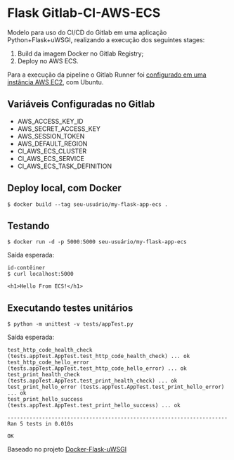 # Flask Gitlab-CI-AWS-ECS

Modelo para uso do CI/CD do Gitlab em uma aplicação Python+Flask+uWSGI, realizando a execução dos seguintes stages:

1. Build da imagem Docker no Gitlab Registry;
2. Deploy no AWS ECS.

Para a execução da pipeline o Gitlab Runner foi [configurado em uma instância AWS EC2](https://docs.gitlab.com/runner/install/linux-repository.html), com Ubuntu.

## Variáveis Configuradas no Gitlab

* AWS_ACCESS_KEY_ID
* AWS_SECRET_ACCESS_KEY
* AWS_SESSION_TOKEN
* AWS_DEFAULT_REGION
* CI_AWS_ECS_CLUSTER
* CI_AWS_ECS_SERVICE
* CI_AWS_ECS_TASK_DEFINITION

## Deploy local, com Docker

```
$ docker build --tag seu-usuário/my-flask-app-ecs .
```

## Testando

```
$ docker run -d -p 5000:5000 seu-usuário/my-flask-app-ecs
```
Saída esperada:
```
id-contêiner
$ curl localhost:5000

<h1>Hello From ECS!</h1>
```

## Executando testes unitários

```
$ python -m unittest -v tests/appTest.py
```
Saída esperada:
```
test_http_code_health_check (tests.appTest.AppTest.test_http_code_health_check) ... ok
test_http_code_hello_error (tests.appTest.AppTest.test_http_code_hello_error) ... ok
test_print_health_check (tests.appTest.AppTest.test_print_health_check) ... ok
test_print_hello_error (tests.appTest.AppTest.test_print_hello_error) ... ok
test_print_hello_success (tests.appTest.AppTest.test_print_hello_success) ... ok

----------------------------------------------------------------------
Ran 5 tests in 0.010s

OK
```
Baseado no projeto [Docker-Flask-uWSGI](https://github.com/cirolini/Docker-Flask-uWSGI/)
